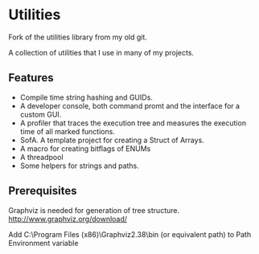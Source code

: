 # Utilities
Fork of the utilities library from my old git.

A collection of utilities that I use in many of my projects.

## Features
* Compile time string hashing and GUIDs.
* A developer console, both command promt and the interface for a custom GUI.
* A profiler that traces the execution tree and measures the execution time of all marked functions.
* SofA. A template project for creating a Struct of Arrays.
* A macro for creating bitflags of ENUMs
* A threadpool
* Some helpers for strings and paths.


## Prerequisites
Graphviz is needed for generation of tree structure.
http://www.graphviz.org/download/

Add C:\Program Files (x86)\Graphviz2.38\bin (or equivalent path) to Path Environment variable
